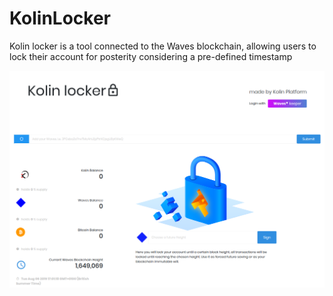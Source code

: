 # KolinLocker
Kolin locker is a tool connected to the Waves blockchain, allowing users to lock their account for posterity considering a pre-defined timestamp


![alt text](https://raw.githubusercontent.com/Kolinplatform/KolinLocker/master/KolinLocker.png)
